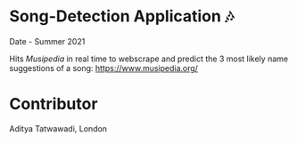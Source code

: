 # Song-Detection Application 🎶
Date - Summer 2021

Hits _Musipedia_ in real time to webscrape and predict the 3 most likely name suggestions of a song:
https://www.musipedia.org/

# Contributor
Aditya Tatwawadi, London
